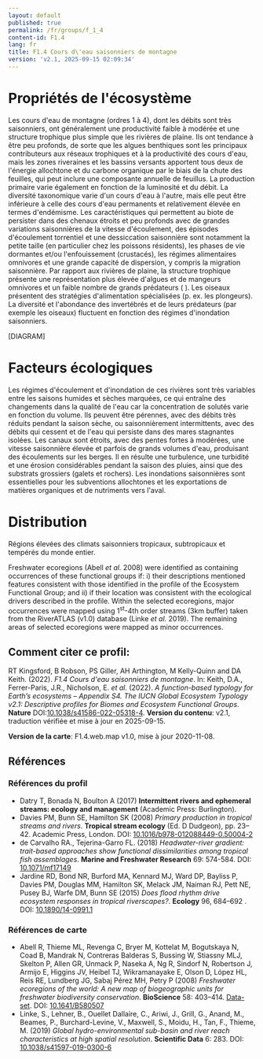 ```yaml
---
layout: default
published: true
permalink: /fr/groups/f_1_4
content-id: F1.4
lang: fr
title: F1.4 Cours d\'eau saisonniers de montagne
version: 'v2.1, 2025-09-15 02:09:34'
---
```




# Propriétés de l'écosystème
 
Les cours d\'eau de montagne (ordres 1 à 4), dont les débits sont très
saisonniers, ont généralement une productivité faible à modérée et une
structure trophique plus simple que les rivières de plaine. Ils ont
tendance à être peu profonds, de sorte que les algues benthiques sont
les principaux contributeurs aux réseaux trophiques et à la productivité
des cours d\'eau, mais les zones riveraines et les bassins versants
apportent tous deux de l\'énergie allochtone et du carbone organique par
le biais de la chute des feuilles, qui peut inclure une composante
annuelle de feuillus. La production primaire varie également en fonction
de la luminosité et du débit. La diversité taxonomique varie d\'un cours
d\'eau à l\'autre, mais elle peut être inférieure à celle des cours
d\'eau permanents et relativement élevée en termes d\'endémisme. Les
caractéristiques qui permettent au biote de persister dans des chenaux
étroits et peu profonds avec de grandes variations saisonnières de la
vitesse d\'écoulement, des épisodes d\'écoulement torrentiel et une
dessiccation saisonnière sont notamment la petite taille (en particulier
chez les poissons résidents), les phases de vie dormantes et/ou
l\'enfouissement (crustacés), les régimes alimentaires omnivores et une
grande capacité de dispersion, y compris la migration saisonnière. Par
rapport aux rivières de plaine, la structure trophique présente une
représentation plus élevée d\'algues et de mangeurs omnivores et un
faible nombre de grands prédateurs ( ). Les oiseaux présentent des
stratégies d\'alimentation spécialisées (p. ex. les plongeurs). La
diversité et l\'abondance des invertébrés et de leurs prédateurs (par
exemple les oiseaux) fluctuent en fonction des régimes d\'inondation
saisonniers.

[DIAGRAM]

# Facteurs écologiques
 
Les régimes d\'écoulement et d\'inondation de ces rivières sont très
variables entre les saisons humides et sèches marquées, ce qui entraîne
des changements dans la qualité de l\'eau car la concentration de
solutés varie en fonction du volume. Ils peuvent être pérennes, avec des
débits très réduits pendant la saison sèche, ou saisonnièrement
intermittents, avec des débits qui cessent et de l\'eau qui persiste
dans des mares stagnantes isolées. Les canaux sont étroits, avec des
pentes fortes à modérées, une vitesse saisonnière élevée et parfois de
grands volumes d\'eau, produisant des écoulements sur les berges. Il en
résulte une turbulence, une turbidité et une érosion considérables
pendant la saison des pluies, ainsi que des substrats grossiers (galets
et rochers). Les inondations saisonnières sont essentielles pour les
subventions allochtones et les exportations de matières organiques et de
nutriments vers l\'aval.
 
# Distribution
 
Régions élevées des climats saisonniers tropicaux, subtropicaux et
tempérés du monde entier.

Freshwater ecoregions (Abell _et al._ 2008) were identified as containing occurrences of these functional groups if: i) their descriptions mentioned features consistent with those identified in the profile of the Ecosystem Functional Group; and ii) if their location was consistent with the ecological drivers described in the profile. Within the selected ecoregions, major occurrences were mapped using 1<sup>st</sup>-4th order streams (3km buffer) taken from the RiverATLAS (v1.0) database (Linke _et al._ 2019). The remaining areas of selected ecoregions were mapped as minor occurrences.

## Comment citer ce profil:

RT Kingsford, B Robson, PS Giller, AH Arthington, M Kelly-Quinn and DA Keith. (2022). *F1.4 Cours d\'eau saisonniers de montagne*. In: Keith, D.A., Ferrer-Paris, J.R., Nicholson, E. *et al.* (2022). *A function-based typology for Earth’s ecosystems – Appendix S4. The IUCN Global Ecosystem Typology v2.1: Descriptive profiles for Biomes and Ecosystem Functional Groups*. **Nature** DOI:[10.1038/s41586-022-05318-4](https://doi.org/10.1038/s41586-022-05318-4).
**Version du contenu**: v2.1, traduction vérifiée et mise à jour en 2025-09-15.

**Version de la carte**: F1.4.web.map v1.0, mise à jour 2020-11-08.

## Références

### Références du profil

* Datry T, Bonada N, Boulton A (2017) **Intermittent rivers and ephemeral streams: ecology and management** (Academic Press: Burlington).
* Davies PM, Bunn SE, Hamilton SK  (2008) *Primary production in tropical streams and rivers*. **Tropical stream ecology** (Ed. D Dudgeon), pp. 23–42. Academic Press, London. DOI: [10.1016/b978-012088449-0.50004-2](http://doi.org/10.1016/b978-012088449-0.50004-2)
* de Carvalho RA., Tejerina-Garro FL.  (2018) *Headwater-river gradient: trait-based approaches show functional dissimilarities among tropical fish assemblages*. **Marine and Freshwater Research** 69: 574-584. DOI: [10.1071/mf17149](http://doi.org/10.1071/mf17149)
* Jardine RD, Bond NR, Burford MA, Kennard MJ, Ward DP, Bayliss P, Davies PM, Douglas MM, Hamilton SK, Melack JM, Naiman RJ, Pett NE, Pusey BJ, Warfe DM, Bunn SE (2015) *Does flood rhythm drive ecosystem responses in tropical riverscapes?*. **Ecology** 96, 684–692 . DOI: [10.1890/14-0991.1](http://doi.org/10.1890/14-0991.1)

### Références de carte
* Abell R, Thieme ML, Revenga C, Bryer M, Kottelat M, Bogutskaya N, Coad B, Mandrak N, Contreras Balderas S, Bussing W, Stiassny MLJ, Skelton P, Allen GR, Unmack P, Naseka A, Ng R, Sindorf N, Robertson J, Armijo E, Higgins JV, Heibel TJ, Wikramanayake E, Olson D, López HL, Reis RE, Lundberg JG, Sabaj Pérez MH, Petry P  (2008) *Freshwater ecoregions of the world: A new map of biogeographic units for freshwater biodiversity conservation*. **BioScience** 58: 403–414. [Data-set](http://www.feow.org). DOI: [10.1641/B580507](http://doi.org/10.1641/B580507)
* Linke, S., Lehner, B., Ouellet Dallaire, C., Ariwi, J., Grill, G., Anand, M., Beames, P., Burchard-Levine, V., Maxwell, S., Moidu, H., Tan, F., Thieme, M.  (2019) *Global hydro-environmental sub-basin and river reach characteristics at high spatial resolution*. **Scientific Data** 6: 283. DOI: [10.1038/s41597-019-0300-6](http://doi.org/10.1038/s41597-019-0300-6)

